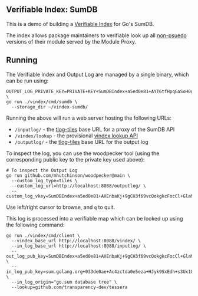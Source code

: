## Verifiable Index: SumDB

This is a demo of building a [Verifiable Index](../../README.md) for Go's SumDB.

The index allows package maintainers to verifiable look up all [non-psuedo](https://pkg.go.dev/golang.org/x/mod@v0.28.0/module#IsPseudoVersion) versions of their module served by the Module Proxy.

[tlog-tiles]: https://c2sp.org/tlog-tiles
[Tessera]: https://github.com/transparency-dev/tessera

## Running

The Verifiable Index and Output Log are managed by a single binary, which can be run using:

```shell
OUTPUT_LOG_PRIVATE_KEY=PRIVATE+KEY+SumDBIndex+a5ed0e81+AYT6tfHpqGaSoH0gYpM7fhj1tEkM3wwYR/IhtiYh1pnj \
go run ./vindex/cmd/sumdb \
  --storage_dir ~/vindex-sumdb/
```

Running the above will run a web server hosting the following URLs:
 - `/inputlog/` - the [tlog-tiles][] base URL for a proxy of the SumDB API
 - `/vindex/lookup` - the provisional [vindex lookup API](./api/api.go)
 - `/outputlog/` - the [tlog-tiles][] base URL for the output log

To inspect the log, you can use the woodpecker tool (using the corresponding public key to the private key used above):

```shell
# To inspect the Output Log
go run github.com/mhutchinson/woodpecker@main \
  --custom_log_type=tiles \
  --custom_log_url=http://localhost:8088/outputlog/ \
  --custom_log_vkey=SumDBIndex+a5ed0e81+AXEnbaKj+9gCH3f69vcQokgkcFocCl+GlaMXrAg8mRzd
```

Use left/right cursor to browse, and `q` to quit.

This log is processed into a verifiable map which can be looked up using the following command:

```shell
go run ./vindex/cmd/client \
  --vindex_base_url http://localhost:8088/vindex/ \
  --in_log_base_url http://localhost:8088/inputlog/ \
  --out_log_pub_key=SumDBIndex+a5ed0e81+AXEnbaKj+9gCH3f69vcQokgkcFocCl+GlaMXrAg8mRzd \
  --in_log_pub_key=sum.golang.org+033de0ae+Ac4zctda0e5eza+HJyk9SxEdh+s3Ux18htTTAD8OuAn8 \
  --in_log_origin="go.sum database tree" \
  --lookup=github.com/transparency-dev/tessera
```

